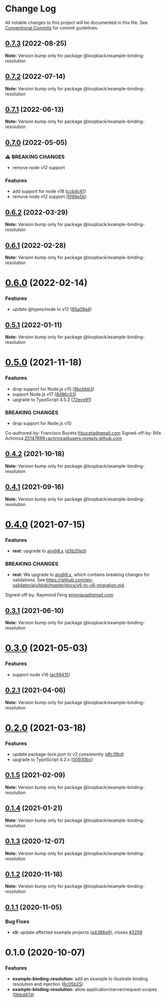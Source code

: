 # Change Log

All notable changes to this project will be documented in this file.
See [Conventional Commits](https://conventionalcommits.org) for commit guidelines.

## [0.7.3](https://github.com/loopbackio/loopback-next/compare/@loopback/example-binding-resolution@0.7.2...@loopback/example-binding-resolution@0.7.3) (2022-08-25)

**Note:** Version bump only for package @loopback/example-binding-resolution





## [0.7.2](https://github.com/loopbackio/loopback-next/compare/@loopback/example-binding-resolution@0.7.1...@loopback/example-binding-resolution@0.7.2) (2022-07-14)

**Note:** Version bump only for package @loopback/example-binding-resolution





## [0.7.1](https://github.com/loopbackio/loopback-next/compare/@loopback/example-binding-resolution@0.7.0...@loopback/example-binding-resolution@0.7.1) (2022-06-13)

**Note:** Version bump only for package @loopback/example-binding-resolution





## [0.7.0](https://github.com/loopbackio/loopback-next/compare/@loopback/example-binding-resolution@0.6.2...@loopback/example-binding-resolution@0.7.0) (2022-05-05)


### ⚠ BREAKING CHANGES

* remove node v12 support

### Features

* add support for node v18 ([ccb4c61](https://github.com/loopbackio/loopback-next/commit/ccb4c61307d94ab7bb07a19c547dfc4fa7d388a8))
* remove node v12 support ([5f66e5b](https://github.com/loopbackio/loopback-next/commit/5f66e5bd288ba806b3aa6550fc29c5009de8b60d))



## [0.6.2](https://github.com/loopbackio/loopback-next/compare/@loopback/example-binding-resolution@0.6.1...@loopback/example-binding-resolution@0.6.2) (2022-03-29)

**Note:** Version bump only for package @loopback/example-binding-resolution





## [0.6.1](https://github.com/loopbackio/loopback-next/compare/@loopback/example-binding-resolution@0.6.0...@loopback/example-binding-resolution@0.6.1) (2022-02-28)

**Note:** Version bump only for package @loopback/example-binding-resolution





# [0.6.0](https://github.com/loopbackio/loopback-next/compare/@loopback/example-binding-resolution@0.5.1...@loopback/example-binding-resolution@0.6.0) (2022-02-14)


### Features

* update @types/node to v12 ([65a09a4](https://github.com/loopbackio/loopback-next/commit/65a09a406e4865f774f97b58af9e616733b8b255))





## [0.5.1](https://github.com/loopbackio/loopback-next/compare/@loopback/example-binding-resolution@0.5.0...@loopback/example-binding-resolution@0.5.1) (2022-01-11)

**Note:** Version bump only for package @loopback/example-binding-resolution





# [0.5.0](https://github.com/loopbackio/loopback-next/compare/@loopback/example-binding-resolution@0.4.2...@loopback/example-binding-resolution@0.5.0) (2021-11-18)


### Features

* drop support for Node.js v10 ([9bcbbb3](https://github.com/loopbackio/loopback-next/commit/9bcbbb358ec3eabc3033d4e7e1c22b524a7069b3))
* support Node.js v17 ([8d86c03](https://github.com/loopbackio/loopback-next/commit/8d86c03cb7047e2b1f18d05870628ef5783e71b2))
* upgrade to TypeScript 4.5.2 ([72ece91](https://github.com/loopbackio/loopback-next/commit/72ece91289ecfdfd8747bb9888ad75db73e8ff4b))


### BREAKING CHANGES

* drop support for Node.js v10

Co-authored-by: Francisco Buceta <frbuceta@gmail.com>
Signed-off-by: Rifa Achrinza <25147899+achrinza@users.noreply.github.com>





## [0.4.2](https://github.com/loopbackio/loopback-next/compare/@loopback/example-binding-resolution@0.4.1...@loopback/example-binding-resolution@0.4.2) (2021-10-18)

**Note:** Version bump only for package @loopback/example-binding-resolution





## [0.4.1](https://github.com/loopbackio/loopback-next/compare/@loopback/example-binding-resolution@0.4.0...@loopback/example-binding-resolution@0.4.1) (2021-09-16)

**Note:** Version bump only for package @loopback/example-binding-resolution





# [0.4.0](https://github.com/loopbackio/loopback-next/compare/@loopback/example-binding-resolution@0.3.1...@loopback/example-binding-resolution@0.4.0) (2021-07-15)


### Features

* **rest:** upgrade to ajv@8.x ([d3b20ed](https://github.com/loopbackio/loopback-next/commit/d3b20edc142d5c014c17ffbfa69f74403793330f))


### BREAKING CHANGES

* **rest:** We upgrade to ajv@8.x, which contains breaking changes
for validations. See https://github.com/ajv-validator/ajv/blob/master/docs/v6-to-v8-migration.md.

Signed-off-by: Raymond Feng <enjoyjava@gmail.com>





## [0.3.1](https://github.com/loopbackio/loopback-next/compare/@loopback/example-binding-resolution@0.3.0...@loopback/example-binding-resolution@0.3.1) (2021-06-10)

**Note:** Version bump only for package @loopback/example-binding-resolution





# [0.3.0](https://github.com/loopbackio/loopback-next/compare/@loopback/example-binding-resolution@0.2.1...@loopback/example-binding-resolution@0.3.0) (2021-05-03)


### Features

* support node v16 ([ac99415](https://github.com/loopbackio/loopback-next/commit/ac994154543bde22b4482ba98813351656db1b55))





## [0.2.1](https://github.com/loopbackio/loopback-next/compare/@loopback/example-binding-resolution@0.2.0...@loopback/example-binding-resolution@0.2.1) (2021-04-06)

**Note:** Version bump only for package @loopback/example-binding-resolution





# [0.2.0](https://github.com/loopbackio/loopback-next/compare/@loopback/example-binding-resolution@0.1.5...@loopback/example-binding-resolution@0.2.0) (2021-03-18)


### Features

* update package-lock.json to v2 consistently ([dfc3fbd](https://github.com/loopbackio/loopback-next/commit/dfc3fbdae0c9ca9f34c64154a471bef22d5ac6b7))
* upgrade to TypeScript 4.2.x ([05930bc](https://github.com/loopbackio/loopback-next/commit/05930bc0cece3909dd66f75ad91eeaa2d365a480))





## [0.1.5](https://github.com/loopbackio/loopback-next/compare/@loopback/example-binding-resolution@0.1.4...@loopback/example-binding-resolution@0.1.5) (2021-02-09)

**Note:** Version bump only for package @loopback/example-binding-resolution





## [0.1.4](https://github.com/loopbackio/loopback-next/compare/@loopback/example-binding-resolution@0.1.3...@loopback/example-binding-resolution@0.1.4) (2021-01-21)

**Note:** Version bump only for package @loopback/example-binding-resolution





## [0.1.3](https://github.com/loopbackio/loopback-next/compare/@loopback/example-binding-resolution@0.1.2...@loopback/example-binding-resolution@0.1.3) (2020-12-07)

**Note:** Version bump only for package @loopback/example-binding-resolution





## [0.1.2](https://github.com/loopbackio/loopback-next/compare/@loopback/example-binding-resolution@0.1.1...@loopback/example-binding-resolution@0.1.2) (2020-11-18)

**Note:** Version bump only for package @loopback/example-binding-resolution





## [0.1.1](https://github.com/loopbackio/loopback-next/compare/@loopback/example-binding-resolution@0.1.0...@loopback/example-binding-resolution@0.1.1) (2020-11-05)


### Bug Fixes

* **cli:** update affected example projects ([a4386e9](https://github.com/loopbackio/loopback-next/commit/a4386e921713739417de5d4795950209d2f14e22)), closes [#3259](https://github.com/loopbackio/loopback-next/issues/3259)





# 0.1.0 (2020-10-07)


### Features

* **example-binding-resolution:** add an example to illustrate binding resolution and injection ([6c05b25](https://github.com/loopbackio/loopback-next/commit/6c05b25b4d28f7b8bccf28e11f6c14008d646c06))
* **example-binding-resolution:** allow application/server/request scopes ([0bbd47d](https://github.com/loopbackio/loopback-next/commit/0bbd47dc193dfe4fed3d2c7a067228ca1b108c0a))
